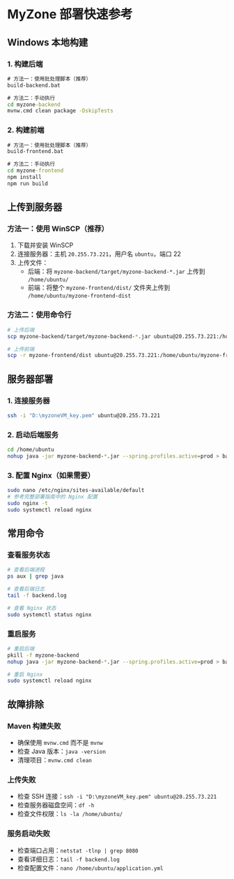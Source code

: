 # MyZone 部署快速参考

## Windows 本地构建

### 1. 构建后端
```cmd
# 方法一：使用批处理脚本（推荐）
build-backend.bat

# 方法二：手动执行
cd myzone-backend
mvnw.cmd clean package -DskipTests
```

### 2. 构建前端
```cmd
# 方法一：使用批处理脚本（推荐）
build-frontend.bat

# 方法二：手动执行
cd myzone-frontend
npm install
npm run build
```

## 上传到服务器

### 方法一：使用 WinSCP（推荐）
1. 下载并安装 WinSCP
2. 连接服务器：主机 `20.255.73.221`，用户名 `ubuntu`，端口 22
3. 上传文件：
   - 后端：将 `myzone-backend/target/myzone-backend-*.jar` 上传到 `/home/ubuntu/`
   - 前端：将整个 `myzone-frontend/dist/` 文件夹上传到 `/home/ubuntu/myzone-frontend-dist`

### 方法二：使用命令行
```bash
# 上传后端
scp myzone-backend/target/myzone-backend-*.jar ubuntu@20.255.73.221:/home/ubuntu/

# 上传前端
scp -r myzone-frontend/dist ubuntu@20.255.73.221:/home/ubuntu/myzone-frontend-dist
```

## 服务器部署

### 1. 连接服务器
```bash
ssh -i "D:\myzoneVM_key.pem" ubuntu@20.255.73.221
```

### 2. 启动后端服务
```bash
cd /home/ubuntu
nohup java -jar myzone-backend-*.jar --spring.profiles.active=prod > backend.log 2>&1 &
```

### 3. 配置 Nginx（如果需要）
```bash
sudo nano /etc/nginx/sites-available/default
# 参考完整部署指南中的 Nginx 配置
sudo nginx -t
sudo systemctl reload nginx
```

## 常用命令

### 查看服务状态
```bash
# 查看后端进程
ps aux | grep java

# 查看后端日志
tail -f backend.log

# 查看 Nginx 状态
sudo systemctl status nginx
```

### 重启服务
```bash
# 重启后端
pkill -f myzone-backend
nohup java -jar myzone-backend-*.jar --spring.profiles.active=prod > backend.log 2>&1 &

# 重启 Nginx
sudo systemctl reload nginx
```

## 故障排除

### Maven 构建失败
- 确保使用 `mvnw.cmd` 而不是 `mvnw`
- 检查 Java 版本：`java -version`
- 清理项目：`mvnw.cmd clean`

### 上传失败
- 检查 SSH 连接：`ssh -i "D:\myzoneVM_key.pem" ubuntu@20.255.73.221`
- 检查服务器磁盘空间：`df -h`
- 检查文件权限：`ls -la /home/ubuntu/`

### 服务启动失败
- 检查端口占用：`netstat -tlnp | grep 8080`
- 查看详细日志：`tail -f backend.log`
- 检查配置文件：`nano /home/ubuntu/application.yml` 